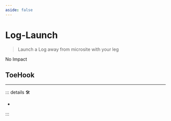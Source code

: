 ```yaml
---
aside: false
---
```

# Log-Launch

> Launch a Log away from microsite with your leg

No Impact

## ToeHook

---

<!-- =================================================== -->
<!-- =================================================== -->
<!-- =================================================== -->
<!-- =================================================== -->
<!-- =================================================== -->
::: details 🛠

-

:::
